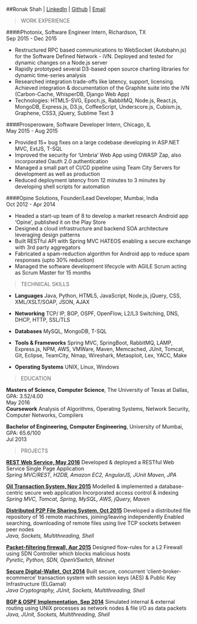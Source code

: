 ##Ronak Shah			     | [LinkedIn](http://www.linkedin.com/in/ronakshah725) | [Github](http://www.github.com/ronakshah725) | [Email](mailto:ronakshah725@gmail.com) 

>WORK EXPERIENCE


####iPhotonix, Software Engineer Intern, Richardson, TX      	  	                   <br/>Sep 2015 - Dec 2015

*	Restructured RPC based communications to WebSocket (Autobahn.js) for the Software Defined Network - iVN. Deployed and tested for dynamic changes on a Node.js server
*	Rapidly prototyped several D3-based open source charting libraries for dynamic time-series analysis
*	Researched integration trade-offs like latency, support, licensing. Achieved integration & documentation of the Graphite suite into the iVN (Carbon-Cache, WhisperDB, Django Web App) 
*	Technologies: HTML5-SVG, Epoch.js, RabbitMQ, Node.js, React.js, MongoDB, Express.js, D3.js, CoffeeScript, Underscore.js, Cubism.js, Graphene, CSS3, jQuery, Sublime Text 3

####Prosperoware, Software Developer Intern, Chicago, IL	                           <br/>May 2015 - Aug 2015

*	Provided 15+ bug fixes on a large codebase developing in ASP.NET MVC, ExtJS, T-SQL
*	Improved the security for ‘Umbria’ Web App using OWASP Zap, also incorporated Oauth 2.0 authentication
*	Managed a small part of CI/CD pipeline using Team City Servers for development as well as production 
*	Reduced deployment latency from 12 minutes to 3 minutes by developing shell scripts for automation 

####Opine Solutions, Founder/Lead Developer, Mumbai, India                      	  <br/>Oct 2012 - Apr 2014

*	Headed a start-up team of 8 to develop a market research Android app ‘Opine’, published it on the Play Store
*	Designed a cloud infrastructure and backend SOA architecture leveraging design patterns
*	Built RESTful API with Spring MVC HATEOS enabling a secure exchange with 3rd party aggregators
*	Fabricated a spam-reduction algorithm for Android app to reduce spam responses (upto 30% reduction)
*	Managed the software development lifecycle with AGILE Scrum acting as Scrum Master for 15 months


>TECHNICAL SKILLS

*	**Languages** Java, Python, HTML5, JavaScript, Node.js, jQuery, CSS, XML/XSLT/SOAP, JSON, AJAX

*	**Networking** TCP/ IP, BGP, OSPF, OpenFlow, L2/L3 Switching, DNS, DHCP, HTTP, SSL/TLS

*	**Databases** MySQL, MongoDB, T-SQL

*	**Tools & Frameworks** Spring MVC, SpringBoot, RabbitMQ, LAMP, Express.js, NPM, AWS, VMWare, Maven, Memcached, JUnit, Tomcat, Git, Eclipse, TeamCity, Nmap, Wireshark, Metasploit, Lex, YACC, Make

*	**Operating Systems** UNIX, Linux, Windows


>EDUCATION

__Masters of Science, Computer Science__, The University of Texas at Dallas, GPA: 3.52/4.00            
May 2016<br/>__Coursework__ Analysis of Algorithms, Operating Systems, Network Security, Computer Networks, Compilers

__Bachelor of Engineering, Computer Engineering__, University of Mumbai, GPA: 65.6/100  	           
Jul 2013


>PROJECTS



[__REST Web Service, May 2016__](https://github.com/ronakshah725/spring-rest-ng-api)
Developed & deployed a RESTful Web Service Single Page Application
<br/>
_Spring MVC/REST, H2DB, Amazon EC2, AngularJS, JUnit Maven, JPA_

[__Oil Transaction System, Nov 2015__](https://github.com/ronakshah725/oilTransactionSys)
Modelled & implemented a database-centric secure web application 
Incorporated access control & indexing
<br/>
_Spring MVC, Tomcat, Spring, MySQL, AWS, jQuery, Maven_
	
[__Distributed P2P File Sharing System, Oct 2015__](http://ronakshah725.github.io/P2PFileShare/)
Developed a distributed file repository of 16 remote machines, joining/leaving independently
Enabled searching, downloading of remote files using live TCP sockets between peer nodes
<br/>
  _Java, Sockets, Multithreading, Shell_

[__Packet-filtering firewall, Apr 2015__](https://github.com/ronakshah725/firewall_sdn)
Designed flow-rules for a L2 Firewall using SDN Controller which blocks malicious hosts
<br/>
_Pyretic, Python, SDN, OpenVSwitch, Mininet_

[__Secure Digital-Wallet, Oct 2014__](https://github.com/ronakshah725/Secure_Shopping)
Built secure, concurrent  ‘client-broker-ecommerce’  transaction system with session keys (AES) & Public Key Infrastructure (ELGamal)
<br/>
_Java Cryptography, JUnit, Sockets, Multithreading, Shell_

[__BGP & OSPF Implementation, Sep 2014__](https://github.com/ronakshah725/bgp_ospf_final)
Simulated internal & external routing using UNIX processes as network nodes & file I/O as data packets 
<br/>
_Java, JUnit, Sockets, Multithreading, Shell_
